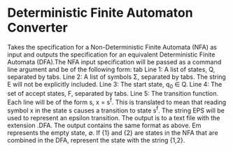# Deterministic Finite Automaton Converter

Takes the specification for a Non-Deterministic Finite Automata (NFA) as input and outputs the specification for an equivalent Deterministic Finite Automata (DFA).The NFA input specification will be passed as a command line argument and be of the following form:
    tab
  Line 1: A list of states, Q, separated by tabs.
  Line 2: A list of symbols Σ, separated by tabs. The string E will not be explicitly included.
  Line 3: The start state, q<sub>0</sub> ∈ Q.
  Line 4: The set of accept states, F, separated by tabs.
  Line 5: The transition function. Each line will be of the form s, x = s<sup>f</sup>. This is translated to mean that reading symbol x in the state s causes a transition to state s<sup>f</sup>. The string EPS will be used to represent an epsilon transition.
  The output is to a text file with the extension .DFA. The output contains the same format as above. Em represents the empty state, ∅. If {1} and {2} are states in the NFA that are combined in the DFA, represent the state with the string {1,2}.
  
